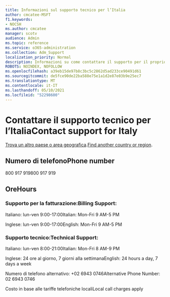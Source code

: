 ```yaml
---
title: Informazioni sul supporto tecnico per l’Italia
author: cmcatee-MSFT
f1.keywords:
- NOCSH
ms.author: cmcatee
manager: scotv
audience: Admin
ms.topic: reference
ms.service: o365-administration
ms.collection: Adm_Support
localization_priority: Normal
description: Informazioni su come contattare il supporto per il proprio paese o area geografica.
ROBOTS: NOINDEX, NOFOLLOW
ms.openlocfilehash: a39eb15de97b8c3bc5c2862d5ad233ce90491d61
ms.sourcegitcommit: de5fce90de22ba588e75e1a1d2e87e03b9e25ec7
ms.translationtype: MT
ms.contentlocale: it-IT
ms.lasthandoff: 05/10/2021
ms.locfileid: "52298600"
---
```

# <a name="contact-support-for-italy"></a><span data-ttu-id="6dfb8-103">Contattare il supporto tecnico per l’Italia</span><span class="sxs-lookup"><span data-stu-id="6dfb8-103">Contact support for Italy</span></span>

<span data-ttu-id="6dfb8-104">[Trova un altro paese o area geografica](../../business-video/get-help-support.md).</span><span class="sxs-lookup"><span data-stu-id="6dfb8-104">[Find another country or region](../../business-video/get-help-support.md).</span></span>

## <a name="phone-number"></a><span data-ttu-id="6dfb8-105">Numero di telefono</span><span class="sxs-lookup"><span data-stu-id="6dfb8-105">Phone number</span></span>
<span data-ttu-id="6dfb8-106">800 917 919</span><span class="sxs-lookup"><span data-stu-id="6dfb8-106">800 917 919</span></span>

## <a name="hours"></a><span data-ttu-id="6dfb8-107">Ore</span><span class="sxs-lookup"><span data-stu-id="6dfb8-107">Hours</span></span>
### <a name="billing-support"></a><span data-ttu-id="6dfb8-108">Supporto per la fatturazione:</span><span class="sxs-lookup"><span data-stu-id="6dfb8-108">Billing Support:</span></span>

<span data-ttu-id="6dfb8-109">Italiano: lun-ven 9:00-17:00</span><span class="sxs-lookup"><span data-stu-id="6dfb8-109">Italian: Mon-Fri 9 AM-5 PM</span></span>

<span data-ttu-id="6dfb8-110">Inglese: lun-ven 9:00-17:00</span><span class="sxs-lookup"><span data-stu-id="6dfb8-110">English: Mon-Fri 9 AM-5 PM</span></span>

### <a name="technical-support"></a><span data-ttu-id="6dfb8-111">Supporto tecnico:</span><span class="sxs-lookup"><span data-stu-id="6dfb8-111">Technical Support:</span></span>

<span data-ttu-id="6dfb8-112">Italiano: lun-ven 8:00-21:00</span><span class="sxs-lookup"><span data-stu-id="6dfb8-112">Italian: Mon-Fri 8 AM-9 PM</span></span>

<span data-ttu-id="6dfb8-113">Inglese: 24 ore al giorno, 7 giorni alla settimana</span><span class="sxs-lookup"><span data-stu-id="6dfb8-113">English: 24 hours a day, 7 days a week</span></span>

<span data-ttu-id="6dfb8-114">Numero di telefono alternativo: +02 6943 0746</span><span class="sxs-lookup"><span data-stu-id="6dfb8-114">Alternative Phone Number: 02 6943 0746</span></span>

<span data-ttu-id="6dfb8-115">Costo in base alle tariffe telefoniche locali</span><span class="sxs-lookup"><span data-stu-id="6dfb8-115">Local call charges apply</span></span>
